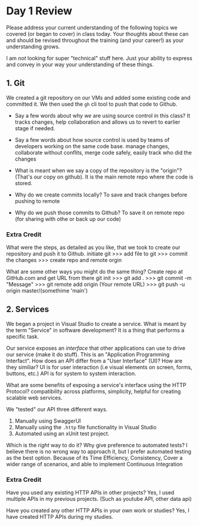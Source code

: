 # Day 1 Review

Please address your current understanding of the following topics we covered (or began to cover) in class today. Your thoughts about these can and should be revised throughout the training (and your career!) as your understanding grows.

I am *not* looking for super "technical" stuff here. Just your ability to express and convey in your way your understanding of these things.

## 1. Git

We created a git repository on our VMs and added some existing code and committed it. We then used the `gh` cli tool to push that code to Github. 

- Say a few words about why *we* are using source control in this class?
It tracks changes, help collaboration and allows us to revert to earlier stage if needed.

- Say a few words about how source control is used by teams of developers working on the same code base.
manage changes, collaborate without conflits, merge code safely, easily track who did the changes

- What is meant when we say a copy of the repository is the "origin"? (That's our copy on github).
It is the main remote repo where the code is stored.

- Why do we create commits locally?
To save and track changes before pushing to remote

- Why do we push those commits to Github?
To save it on remote repo (for sharing with othe or back up our code) 


### Extra Credit

What were the steps, as detailed as you like, that we took to create our repository and push it to Github.
initiate git >>> add file to git >>> commit the changes >>> create repo and remote orgin

What are some other ways you might do the same thing?
Create repo at GitHub.com and get URL from there
git init >>> git add . >>> git commit -m "Message" >>> git remote add origin (Your remote URL) >>> git push -u origin master/(somethime 'main')


## 2. Services

We began a project in Visual Studio to create a service. What is meant by the term "Service" in software development?
It is a thing that performs a specific task.

Our service exposes an *interface* that other applications can use to drive our service (make it do stuff). This is an
"Application Programming Interfact". How does an API differ from a "User Interface" (UI)? How are they similiar?
UI is for user interaction (i.e visual elements on screen, forms, buttons, etc.)
API is for system to system interaction.

What are some benefits of exposing a service's interface using the HTTP Protocol?
compatibility across platforms, simplicity, helpful for creating scalable web services.

We "tested" our API three different ways. 

1. Manually using SwaggerUI
2. Manually using the `.http` file functionality in Visual Studio
3. Automated using an xUnit test project.

Which is the *right* way to do it? Why give preference to automated tests? 
I believe there is no wrong way to approach it, but I prefer automated testing as the best option. 
Because of its Time Efficiency, Consistency, Cover a wider range of scenarios, and able to implement Continuous Integration

### Extra Credit

Have you used any existing HTTP APIs in other projects?
Yes, I used multiple APIs in my previous projects. (Such as youtube API, other data api)

Have you created any other HTTP APIs in your own work or studies?
Yes, I have created HTTP APIs during my studies. 
